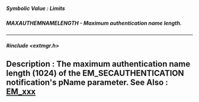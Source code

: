 ##### Symbolic Value : Limits
##### MAXAUTHEMNAMELENGTH - Maximum authentication name length.
---
##### #include <extmgr.h>
**Description :**
The maximum authentication name length (1024) of the EM_SECAUTHENTICATION 
notification's pName parameter.
**See Also :**
[EM_xxx](D:/md_files/EM_xxx.md)
---
